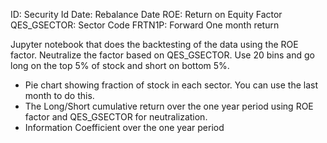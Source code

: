 ID: Security Id
Date: Rebalance Date
ROE: Return on Equity Factor
QES_GSECTOR: Sector Code
FRTN1P: Forward One month return

Jupyter notebook that does the backtesting of the data using the ROE factor. 
Neutralize the factor based on QES_GSECTOR. Use 20 bins and go long on the top 5% of stock 
and short on bottom 5%. 



- Pie chart showing fraction of stock in each sector. You can use the last month to do this. 
- The Long/Short cumulative return over the one year period using ROE factor and QES_GSECTOR for neutralization. 
- Information Coefficient over the one year period
